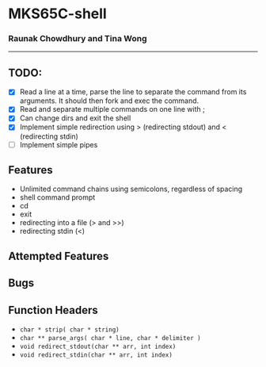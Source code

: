 # MKS65C-shell
### Raunak Chowdhury and Tina Wong
---

## TODO:
- [X] Read a line at a time, parse the line to separate the command from its arguments. It should then fork and exec the command.
- [X] Read and separate multiple commands on one line with ;
- [X] Can change dirs and exit the shell
- [X] Implement simple redirection using > (redirecting stdout) and < (redirecting stdin)
- [ ] Implement simple pipes

## Features
- Unlimited command chains using semicolons, regardless of spacing
- shell command prompt
- cd
- exit
- redirecting into a file (> and >>)
- redirecting stdin (<)

## Attempted Features

## Bugs

## Function Headers
- `char * strip( char * string)`
- `char ** parse_args( char * line, char * delimiter )`
- `void redirect_stdout(char ** arr, int index)`
- `void redirect_stdin(char ** arr, int index)`
